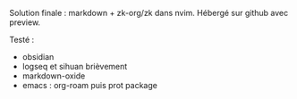 Solution finale : markdown + zk-org/zk dans nvim. Hébergé sur github avec preview.

Testé :
- obsidian
- logseq et sihuan brièvement
- markdown-oxide
- emacs : org-roam puis prot package
```
